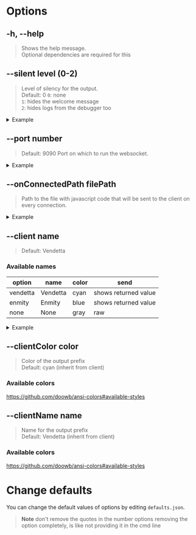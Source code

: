 # Options

## -h, --help
> Shows the help message. <br/>
> Optional dependencies are required for this

## --silent __level__ (0-2)
> Level of silency for the output. <br/>
> Default: 0
> `0`: none<br/>
> `1`: hides the welcome message <br/>
> `2`: hides logs from the debugger too <br/>
<details> 

<summary> Example </summary>

`node . --silent=1`

</details>

## --port __number__
> Default: 9090
> Port on which to run the websocket.
<details> 

<summary> Example </summary>

`node . --port=6969`

</details>

## --onConnectedPath __filePath__
> Path to the file with javascript code that will be sent to the client on every connection.
<details> 

<summary> Example </summary>

`node . --onConnectedPath="~/test.js"`<br/>
```js
// ~/test.js
console.log("hai")
```

</details>

## --client __name__
> Default: Vendetta<br/>

### Available names
|  option  |   name   | color |         send         |
| -------- | -------- | ----- | -------------------- |
| vendetta | Vendetta | cyan  | shows returned value |
| enmity   | Enmity   | blue  | shows returned value |
| none     | None     | gray  | raw                  |
<details> 

<summary> Example </summary>

`node . --client="enmity"`<br/>

</details>

## --clientColor __color__
> Color of the output prefix<br/>
> Default: cyan (inherit from client)

### Available colors
https://github.com/doowb/ansi-colors#available-styles

## --clientName __name__
> Name for the output prefix<br/>
> Default: Vendetta (inherit from client)

### Available colors
https://github.com/doowb/ansi-colors#available-styles

# Change defaults
You can change the default values of options by editing `defaults.json`.
> **Note**
> don't remove the quotes in the number options
> removing the option completely, is like not providing it in the cmd line
